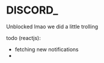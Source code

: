 # DlSCORD_
Unblocked 
lmao we did a little trolling


todo (reactjs):
- fetching new notifications
- 
